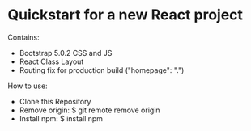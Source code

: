 # Quickstart for a new React project
Contains:
- Bootstrap 5.0.2 CSS and JS
- React Class Layout
- Routing fix for production build ("homepage": ".")
  
How to use:
- Clone this Repository
- Remove origin: $ git remote remove origin
- Install npm: $ install npm
